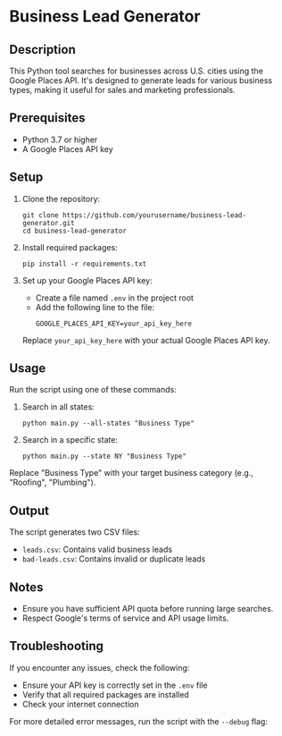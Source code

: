 # Business Lead Generator

## Description
This Python tool searches for businesses across U.S. cities using the Google Places API. It's designed to generate leads for various business types, making it useful for sales and marketing professionals.

## Prerequisites
- Python 3.7 or higher
- A Google Places API key

## Setup
1. Clone the repository:
   ```
   git clone https://github.com/yourusername/business-lead-generator.git
   cd business-lead-generator
   ```

2. Install required packages:
   ```
   pip install -r requirements.txt
   ```

3. Set up your Google Places API key:
   - Create a file named `.env` in the project root
   - Add the following line to the file:
     ```
     GOOGLE_PLACES_API_KEY=your_api_key_here
     ```
   Replace `your_api_key_here` with your actual Google Places API key.

## Usage
Run the script using one of these commands:

1. Search in all states:
   ```
   python main.py --all-states "Business Type"
   ```

2. Search in a specific state:
   ```
   python main.py --state NY "Business Type"
   ```

Replace "Business Type" with your target business category (e.g., "Roofing", "Plumbing").

## Output
The script generates two CSV files:
- `leads.csv`: Contains valid business leads
- `bad-leads.csv`: Contains invalid or duplicate leads

## Notes
- Ensure you have sufficient API quota before running large searches.
- Respect Google's terms of service and API usage limits.

## Troubleshooting
If you encounter any issues, check the following:
- Ensure your API key is correctly set in the `.env` file
- Verify that all required packages are installed
- Check your internet connection

For more detailed error messages, run the script with the `--debug` flag: